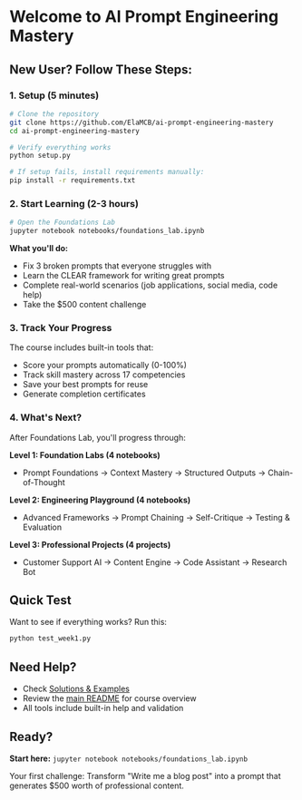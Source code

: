# Welcome to AI Prompt Engineering Mastery

## New User? Follow These Steps:

### 1. Setup (5 minutes)
```bash
# Clone the repository
git clone https://github.com/ElaMCB/ai-prompt-engineering-mastery
cd ai-prompt-engineering-mastery

# Verify everything works
python setup.py

# If setup fails, install requirements manually:
pip install -r requirements.txt
```

### 2. Start Learning (2-3 hours)
```bash
# Open the Foundations Lab
jupyter notebook notebooks/foundations_lab.ipynb
```

**What you'll do:**
- Fix 3 broken prompts that everyone struggles with
- Learn the CLEAR framework for writing great prompts
- Complete real-world scenarios (job applications, social media, code help)
- Take the $500 content challenge

### 3. Track Your Progress
The course includes built-in tools that:
- Score your prompts automatically (0-100%)
- Track skill mastery across 17 competencies
- Save your best prompts for reuse
- Generate completion certificates

### 4. What's Next?
After Foundations Lab, you'll progress through:

**Level 1: Foundation Labs (4 notebooks)**
- Prompt Foundations → Context Mastery → Structured Outputs → Chain-of-Thought

**Level 2: Engineering Playground (4 notebooks)**  
- Advanced Frameworks → Prompt Chaining → Self-Critique → Testing & Evaluation

**Level 3: Professional Projects (4 projects)**
- Customer Support AI → Content Engine → Code Assistant → Research Bot

## Quick Test
Want to see if everything works? Run this:
```bash
python test_week1.py
```

## Need Help?
- Check [Solutions & Examples](notebooks/foundations_lab_solutions.md)
- Review the [main README](README.md) for course overview
- All tools include built-in help and validation

## Ready?
**Start here:** `jupyter notebook notebooks/foundations_lab.ipynb`

Your first challenge: Transform "Write me a blog post" into a prompt that generates $500 worth of professional content.